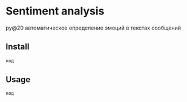 # Sentiment analysis
py@20 автоматическое определение эмоций в текстах сообщений
## Install
```bash
код
```
## Usage
```bash
код
```
